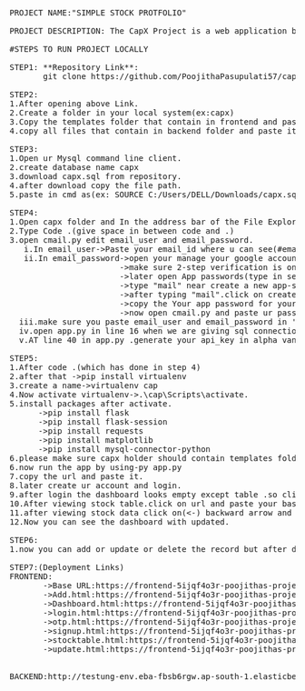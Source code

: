 <pre>
PROJECT NAME:"SIMPLE STOCK PROTFOLIO"

PROJECT DESCRIPTION: The CapX Project is a web application built using Flask, designed to manage and track stock data, handle user authentication, and send email notifications with OTP (One-Time Password) for secure user actions.

#STEPS TO RUN PROJECT LOCALLY

STEP1: **Repository Link**:
       git clone https://github.com/PoojithaPasupulati57/capx.git

STEP2:
1.After opening above Link.
2.Create a folder in your local system(ex:capx)
3.Copy the templates folder that contain in frontend and paste in capx folder.
4.copy all files that contain in backend folder and paste it line by line in capx folder(make sure to unpack the folders).

STEP3:
1.Open ur Mysql command line client.
2.create database name capx
3.download capx.sql from repository.
4.after download copy the file path.
5.paste in cmd as(ex: SOURCE C:/Users/DELL/Downloads/capx.sql;) slashes need to be in forward slashes and SOURCE need to be first and remove (double quotes)

STEP4:
1.Open capx folder and In the address bar of the File Explorer, type cmd and press Enter.
2.Type Code .(give space in between code and .)
3.open cmail.py edit email_user and email_password.
   i.In email_user->Paste your email_id where u can see(#email_user).
   ii.In email_password->open your manage your google account
                       ->make sure 2-step verification is on.
                       ->later open App passwords(type in search bar)
                       ->type "mail" near create a new app-specific password
                       ->after typing "mail".click on create button
                       ->copy the Your app password for your device(ex:Abcd efgh Ijkl mnop) and click on done.
                       ->now open cmail.py and paste ur password in email_paassword.
  iii.make sure you paste email_user and email_password in '' in single quotes.    
  iv.open app.py in line 16 when we are giving sql connection change password="your mysql password" and change database="your database name" where tables are stored.
  v.AT line 40 in app.py .generate your api_key in alpha vantage website and paste it.
  
STEP5:
1.After code .(which has done in step 4)
2.after that ->pip install virtualenv
3.create a name->virtualenv cap
4.Now activate virtualenv->.\cap\Scripts\activate.
5.install packages after activate.
      ->pip install flask
      ->pip install flask-session
      ->pip install requests
      ->pip install matplotlib
      ->pip install mysql-connector-python
6.please make sure capx holder should contain templates folder only do not craete folders as frontend,backend only templates folder and py files should appear line by line down of templates and packages u have created.   
6.now run the app by using-py app.py
7.copy the url and paste it.
8.later create ur account and login.
9.after login the dashboard looks empty except table .so click on stock table(because to insert data in stock table)
10.After viewing stock table.click on url and paste your baseurl and /stockdata(ex:http://127.0.0.1:5000/stockdata)-by using this we can generate data by api_url(alpha vantage) with limit 25 per day
11.after viewing stock data click on(<-) backward arrow and u will come back to dashboard and refresh it (so that dashboard generate current prices of stockdata,total value,protfolio distribution)
12.Now you can see the dashboard with updated.       

STEP6:
1.now you can add or update or delete the record but after doing any operations.please make sure you call stockdata route(ex:http://127.0.0.1:5000/stockdata) after perform any operations such as add,delete,update etc.. and refersh dashboard to view total value etc..

STEP7:(Deployment Links)
FRONTEND:
       ->Base URL:https://frontend-5ijqf4o3r-poojithas-projects-2047ac8a.vercel.app
       ->Add.html:https://frontend-5ijqf4o3r-poojithas-projects-2047ac8a.vercel.app/Add.html
       ->Dashboard.html:https://frontend-5ijqf4o3r-poojithas-projects-2047ac8a.vercel.app/Dashboard.html
       ->login.html:https://frontend-5ijqf4o3r-poojithas-projects-2047ac8a.vercel.app/login.html
       ->otp.html:https://frontend-5ijqf4o3r-poojithas-projects-2047ac8a.vercel.app/otp.html
       ->signup.html:https://frontend-5ijqf4o3r-poojithas-projects-2047ac8a.vercel.app/signup.html
       ->stocktable.html:https://frontend-5ijqf4o3r-poojithas-projects-2047ac8a.vercel.app/stocktable.html
       ->update.html:https://frontend-5ijqf4o3r-poojithas-projects-2047ac8a.vercel.app/update.html

       
BACKEND:http://testung-env.eba-fbsb6rgw.ap-south-1.elasticbeanstalk.com/
</pre>

  

       

